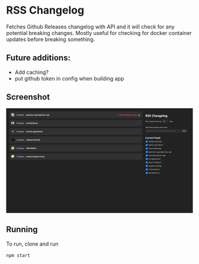 # RSS Changelog

Fetches Github Releases changelog with API and it will check for any potential breaking changes. Mostly useful for checking for docker container updates before breaking something.

## Future additions:

- Add caching?
- put github token in config when building app

## Screenshot

![](screenshot.png)

## Running

To run, clone and run

```
npm start
```
